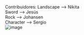 Contribuidores: 
Landscape --> Nikita <br>
Sword --> Jesús <br>
Rock --> Johansen <br>
Character --> Sergio <br>
![image](https://github.com/user-attachments/assets/e54fb7c1-3913-4235-b41a-2a99592547b7)
